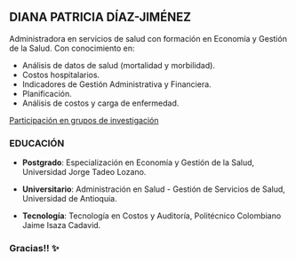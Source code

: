 ## DIANA PATRICIA DÍAZ-JIMÉNEZ
Administradora en servicios de salud con formación en Economía y Gestión de la Salud. Con conocimiento en:
* Análisis de datos de salud (mortalidad y morbilidad).
* Costos hospitalarios.
* Indicadores de Gestión Administrativa y Financiera.
* Planificación.
* Análisis de costos y carga de enfermedad.

[Participación en grupos de investigación](http://scienti.colciencias.gov.co:8081/cvlac/visualizador/generarCurriculoCv.do?cod_rh=0000042292)

### EDUCACIÓN

* **Postgrado**: Especialización en Economía y Gestión de la Salud, Universidad Jorge Tadeo Lozano.
 
* **Universitario**: Administración en Salud - Gestión de Servicios de Salud, Universidad de Antioquia.
 
* **Tecnología**: Tecnología en Costos y Auditoría, Politécnico Colombiano Jaime Isaza Cadavid.



 ### **Gracias!!**  :sparkles: 
